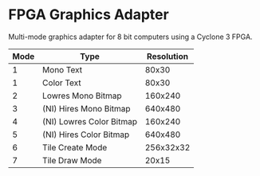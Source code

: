 # FPGA Graphics Adapter

Multi-mode graphics adapter for 8 bit computers using a Cyclone 3 FPGA.

| Mode | Type | Resolution |
| ------ | ------ | ------ |
| 1 | Mono Text | 80x30 |
| 1 | Color Text | 80x30 |
| 2 | Lowres Mono Bitmap | 160x240 |
| 3 | (NI) Hires Mono Bitmap | 640x480 |
| 4 | (NI) Lowres Color Bitmap | 160x240 |
| 5 | (NI) Hires Color Bitmap | 640x480 |
| 6 | Tile Create Mode | 256x32x32|
| 7 | Tile Draw Mode | 20x15|